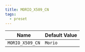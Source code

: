 ```yaml
---
title: MORIO_X509_CN
tags:
  - preset
---
```


<!-- MORIO_AUTO_GENERATED_CONTENT_STARTS - Manual changes made below will be overwritten -->

| Name            | Default Value |
| --------------- | ------------- |
| `MORIO_X509_CN` | `Morio`       |

<!-- MORIO_AUTO_GENERATED_CONTENT_ENDS - Manual changes made above will be overwritten -->
